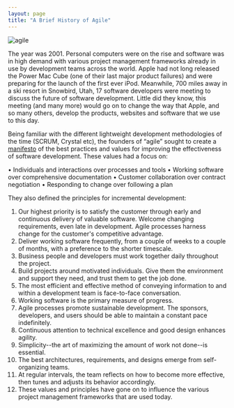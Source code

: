 ```yaml
---
layout: page
title: "A Brief History of Agile"
---
```


![agile](../assets/img/agile.png)


The year was 2001. Personal computers were on the rise and software was in high demand with various project management frameworks already in use by development teams across the world. Apple had not long released the Power Mac Cube (one of their last major product failures) and were preparing for the launch of the first ever iPod. Meanwhile, 700 miles away in a ski resort in Snowbird, Utah, 17 software developers were meeting to discuss the future of software development. Little did they know, this meeting (and many more) would go on to change the way that Apple, and so many others, develop the products, websites and software that we use to this day. 

Being familiar with the different lightweight development methodologies of the time (SCRUM, Crystal etc), the founders of “agile” sought to create a [manifesto](https://www.scrumalliance.org/resources/agile-manifesto) of the best practices and values for improving the effectiveness of software development. These values had a focus on:

• Individuals and interactions over processes and tools
• Working software over comprehensive documentation 
• Customer collaboration over contract negotiation
• Responding to change over following a plan

They also defined the principles for incremental development:

1. Our highest priority is to satisfy the customer through early and continuous delivery of valuable software.
Welcome changing requirements, even late in development. Agile processes harness change for the customer's competitive advantage.
2. Deliver working software frequently, from a couple of weeks to a couple of months, with a preference to the shorter timescale.
3. Business people and developers must work together daily throughout the project.
4. Build projects around motivated individuals. Give them the environment and support they need, and trust them to get the job done.
5. The most efficient and effective method of conveying information to and within a development team is face-to-face conversation.
6. Working software is the primary measure of progress.
7. Agile processes promote sustainable development. The sponsors, developers, and users should be able to maintain a constant pace indefinitely.
8. Continuous attention to technical excellence and good design enhances agility.
9. Simplicity--the art of maximizing the amount of work not done--is essential.
10. The best architectures, requirements, and designs emerge from self-organizing teams.
11. At regular intervals, the team reflects on how to become more effective, then tunes and adjusts its behavior accordingly.
12. These values and principles have gone on to influence the various project management frameworks that are used today. 


